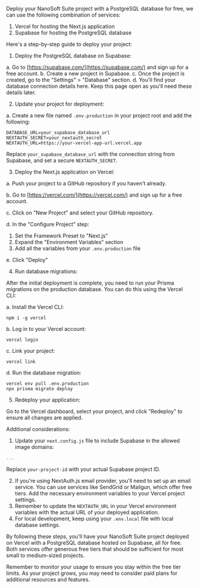 Deploy your NanoSoft Suite project with a PostgreSQL database for free,
 we can use the following combination of services:

1. Vercel for hosting the Next.js application
2. Supabase for hosting the PostgreSQL database


Here's a step-by-step guide to deploy your project:

1. Deploy the PostgreSQL database on Supabase:

a. Go to [https://supabase.com/](https://supabase.com/) and sign up for a free account.
b. Create a new project in Supabase.
c. Once the project is created, go to the "Settings" > "Database" section.
d. You'll find your database connection details here. Keep this page open as you'll need these details later.


2. Update your project for deployment:

a. Create a new file named `.env.production` in your project root and add the following:

```plaintext
DATABASE_URL=your_supabase_database_url
NEXTAUTH_SECRET=your_nextauth_secret
NEXTAUTH_URL=https://your-vercel-app-url.vercel.app
```

Replace `your_supabase_database_url` with the connection string from Supabase, and set a secure `NEXTAUTH_SECRET`.


3. Deploy the Next.js application on Vercel:

a. Push your project to a GitHub repository if you haven't already.

b. Go to [https://vercel.com/](https://vercel.com/) and sign up for a free account.

c. Click on "New Project" and select your GitHub repository.

d. In the "Configure Project" step:

1. Set the Framework Preset to "Next.js"
2. Expand the "Environment Variables" section
3. Add all the variables from your `.env.production` file


e. Click "Deploy"


4. Run database migrations:

After the initial deployment is complete, you need to run your Prisma migrations on the production database. You can do this using the Vercel CLI:

a. Install the Vercel CLI:

```shellscript
npm i -g vercel
```

b. Log in to your Vercel account:

```shellscript
vercel login
```

c. Link your project:

```shellscript
vercel link
```

d. Run the database migration:

```shellscript
vercel env pull .env.production
npx prisma migrate deploy
```


5. Redeploy your application:

Go to the Vercel dashboard, select your project, and click "Redeploy" to ensure all changes are applied.




Additional considerations:

1. Update your `next.config.js` file to include Supabase in the allowed image domains:


```javascript project="nanosoft-suite" file="next.config.js"
...
```

Replace `your-project-id` with your actual Supabase project ID.

2. If you're using NextAuth.js email provider, you'll need to set up an email service. You can use services like SendGrid or Mailgun, which offer free tiers. Add the necessary environment variables to your Vercel project settings.
3. Remember to update the `NEXTAUTH_URL` in your Vercel environment variables with the actual URL of your deployed application.
4. For local development, keep using your `.env.local` file with local database settings.


By following these steps, you'll have your NanoSoft Suite project deployed on Vercel with a PostgreSQL database hosted on Supabase, all for free. Both services offer generous free tiers that should be sufficient for most small to medium-sized projects.

Remember to monitor your usage to ensure you stay within the free tier limits. As your project grows, you may need to consider paid plans for additional resources and features.